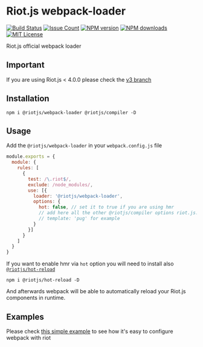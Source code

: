 # Riot.js webpack-loader

[![Build Status][ci-image]][ci-url]
[![Issue Count][codeclimate-image]][codeclimate-url]
[![NPM version][npm-version-image]][npm-url]
[![NPM downloads][npm-downloads-image]][npm-url]
[![MIT License][license-image]][license-url]

Riot.js official webpack loader

## Important

If you are using Riot.js < 4.0.0 please check the [v3 branch](https://github.com/riot/webpack-loader/tree/v3)

## Installation

```shell
npm i @riotjs/webpack-loader @riotjs/compiler -D
```

## Usage

Add the `@riotjs/webpack-loader` in your `webpack.config.js` file
```js
module.exports = {
  module: {
    rules: [
      {
        test: /\.riot$/,
        exclude: /node_modules/,
        use: [{
          loader: '@riotjs/webpack-loader',
          options: {
            hot: false, // set it to true if you are using hmr
            // add here all the other @riotjs/compiler options riot.js.org/compiler
            // template: 'pug' for example
          }
        }]
      }
    ]
  }
}
```

If you want to enable hmr via `hot` option you will need to install also [`@riotjs/hot-reload`](https://www.npmjs.com/package/@riotjs/hot-reload)

```shell
npm i @riotjs/hot-reload -D
```

And afterwards webpack will be able to automatically reload your Riot.js components in runtime.

## Examples

Please check [this simple example](https://github.com/riot/examples/tree/gh-pages/webpack) to see how it's easy to configure webpack with riot

[ci-image]:https://img.shields.io/github/workflow/status/riot/webpack-loader/test?style=flat-square
[ci-url]:https://github.com/riot/webpack-loader/actions
[license-image]: https://img.shields.io/badge/license-MIT-000000.svg?style=flat-square
[license-url]:   LICENSE
[npm-version-image]:   https://img.shields.io/npm/v/@riotjs/webpack-loader.svg?style=flat-square
[npm-downloads-image]: https://img.shields.io/npm/dm/@riotjs/webpack-loader.svg?style=flat-square
[npm-url]:             https://npmjs.org/package/@riotjs/webpack-loader
[codeclimate-image]: https://api.codeclimate.com/v1/badges/8c3dc0302a42730e8fba/maintainability
[codeclimate-url]:   https://codeclimate.com/github/riot/webpack-loader/maintainability

